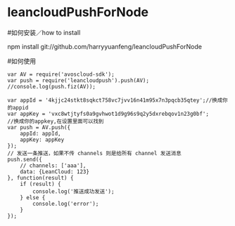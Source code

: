 # leancloudPushForNode
#如何安装／how to install

npm install git://github.com/harryyuanfeng/leancloudPushForNode

#如何使用

    var AV = require('avoscloud-sdk');
    var push = require('leancloudpush').push(AV);
    //console.log(push.fiz(AV));

    var appId = '4kjjc24stkt8sqkct758vc7jvv16n41m95x7n3pqcb35qtey';//换成你的appid
    var appKey = 'vxc8wtjtyfs0a9gvhwot1d9g96s9q2y5dxrebqov1n23g0bf';
    //换成你的appkey,在设置里面可以找到
    var push = AV.push({
        appId: appId,
        appKey: appKey
    });
    // 发送一条推送，如果不传 channels 则是给所有 channel 发送消息
    push.send({
        // channels: ['aaa'],
        data: {LeanCloud: 123}
    }, function(result) {
        if (result) {
            console.log('推送成功发送');
        } else {
            console.log('error');
        }
    });

